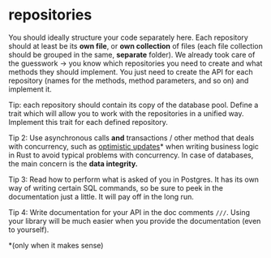# repositories

You should ideally structure your code separately here. Each repository should at least be its **own file**, or **own collection** of files (each file collection should be grouped in the same, **separate** folder). We already took care of the guesswork -> you know which repositories you need to create and what methods they should implement. You just need to create the API for each repository (names for the methods, method parameters, and so on) and implement it.

Tip: each repository should contain its copy of the database pool. Define a trait which will allow you to work with the repositories in a unified way. Implement this trait for each defined repository.

Tip 2: Use asynchronous calls **and** transactions / other method that deals with concurrency, such as [optimistic updates](https://www.ibm.com/docs/en/db2/11.5?topic=overview-optimistic-locking)\* when writing business logic in Rust to avoid typical problems with concurrency. In case of databases, the main concern is the **data integrity.**

Tip 3: Read how to perform what is asked of you in Postgres. It has its own way of writing certain SQL commands, so be sure to peek in the documentation just a little. It will pay off in the long run.

Tip 4: Write documentation for your API in the doc comments `///`. Using your library will be much easier when you provide the documentation (even to yourself).

\*(only when it makes sense)
